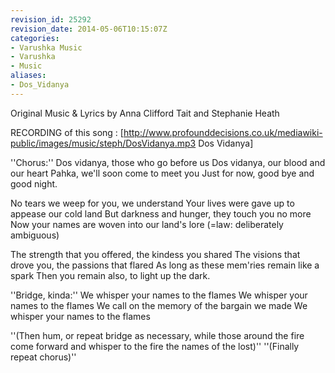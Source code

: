 ```yaml
---
revision_id: 25292
revision_date: 2014-05-06T10:15:07Z
categories:
- Varushka Music
- Varushka
- Music
aliases:
- Dos_Vidanya
---
```


Original Music & Lyrics by Anna Clifford Tait and Stephanie Heath

RECORDING of this song : [http://www.profounddecisions.co.uk/mediawiki-public/images/music/steph/DosVidanya.mp3 Dos Vidanya]




''Chorus:'' 
Dos vidanya, those who go before us
Dos vidanya, our blood and our heart
Pahka, we'll soon come to meet you
Just for now, good bye and good night.

No tears we weep for you, we understand
Your lives were gave up to appease our cold land
But darkness and hunger, they touch you no more
Now your names are woven into our land's lore (=law: deliberately ambiguous)

The strength that you offered, the kindess you shared
The visions that drove you, the passions that flared
As long as these mem'ries remain like a spark
Then you remain also, to light up the dark.

''Bridge, kinda:'' 
We whisper your names to the flames
We whisper your names to the flames
We call on the memory of the bargain we made
We whisper your names to the flames

''(Then hum, or repeat bridge as necessary, while those around the fire come forward and whisper to the fire the names of the lost)''
''(Finally repeat chorus)''




